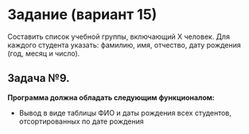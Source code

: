 # Задание (вариант 15)
Составить список учебной группы, включающий Х человек. Для каждого студента указать: фамилию, имя, отчество, дату рождения (год, месяц и число).

## Задача №9. 
**Программа должна обладать следующим функционалом:**
* Вывод в виде таблицы ФИО и даты рождения всех студентов, отсортированных по дате рождения
